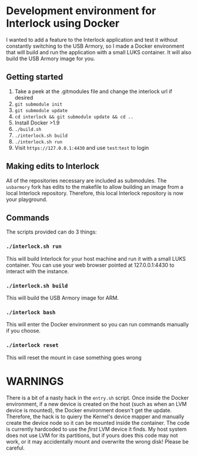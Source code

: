 # Development environment for Interlock using Docker

I wanted to add a feature to the Interlock application and test it without constantly switching to the USB Armory, so I made a Docker environment that will build and run the application with a small LUKS container. It will also build the USB Armory image for you.

## Getting started

1. Take a peek at the .gitmodules file and change the interlock url if desired
2. `git submodule init`
3. `git submodule update`
4. `cd interlock && git submodule update && cd ..`
5. Install Docker >1.9
6. `./build.sh`
7. `./interlock.sh build`
8. `./interlock.sh run`
9. Visit `https://127.0.0.1:4430` and use `test`:`test` to login

## Making edits to Interlock
All of the repositories necessary are included as submodules. The `usbarmory` fork has edits to the makefile to allow building an image from a local Interlock repository. Therefore, this local Interlock repository is now your playground.

## Commands

The scripts provided can do 3 things:

### `./interlock.sh run`
This will build Interlock for your host machine and run it with a small LUKS container. You can use your web browser pointed at 127.0.0.1:4430 to interact with the instance.

### `./interlock.sh build`
This will build the USB Armory image for ARM.

### `./interlock bash`
This will enter the Docker environment so you can run commands manually if you choose.

### `./interlock reset`
This will reset the mount in case something goes wrong

# WARNINGS
There is a bit of a nasty hack in the `entry.sh` script. Once inside the Docker environment, if a new device is created on the host (such as when an LVM device is mounted), the Docker environment doesn't get the update. Therefore, the hack is to quiery the Kernel's device mapper and manually create the device node so it can be mounted inside the container. The code is currently hardcoded to use the *first* LVM device it finds. My host system does not use LVM for its partitions, but if yours does this code may not work, or it may accidentally mount and overwrite the wrong disk! Please be careful.
